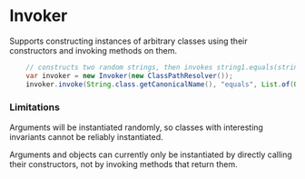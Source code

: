 # Invoker

Supports constructing instances of arbitrary classes using their constructors and invoking methods on them. 

```java
    // constructs two random strings, then invokes string1.equals(string2);
    var invoker = new Invoker(new ClassPathResolver());
    invoker.invoke(String.class.getCanonicalName(), "equals", List.of(Object.class), DefaultTypes.DEFAULT_TYPES);
```

### Limitations

Arguments will be instantiated randomly, so classes with interesting invariants cannot be reliably instantiated. 

Arguments and objects can currently only be instantiated by directly calling their constructors, not by invoking methods
that return them.  